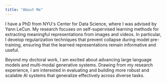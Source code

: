 ```yaml
---
title: "About Me"
---
```


I have a PhD from NYU's Center for Data Science, where I was advised by Yann LeCun. My research focuses on self-supervised learning methods for extracting meaningful representations from images and videos. In particular, I develop regularization techniques that prevent  collapse during model pre-training, ensuring that the learned representations remain informative and useful.

Beyond my doctoral work, I am excited about advancing large language models and multi-modal generative systems. Drawing from my research experience, I am interested in evaluating and building more robust and scalable AI systems that generalize effectively across diverse tasks.